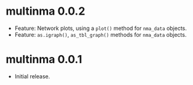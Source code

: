 # multinma 0.0.2

* Feature: Network plots, using a `plot()` method for `nma_data` objects.
* Feature: `as.igraph()`, `as_tbl_graph()` methods for `nma_data` objects.

# multinma 0.0.1

* Initial release.
